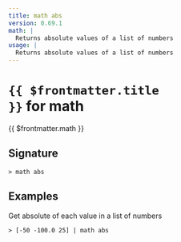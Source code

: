 ```yaml
---
title: math abs
version: 0.69.1
math: |
  Returns absolute values of a list of numbers
usage: |
  Returns absolute values of a list of numbers
---
```


# <code>{{ $frontmatter.title }}</code> for math

<div class='command-title'>{{ $frontmatter.math }}</div>

## Signature

```> math abs ```

## Examples

Get absolute of each value in a list of numbers
```shell
> [-50 -100.0 25] | math abs
```
